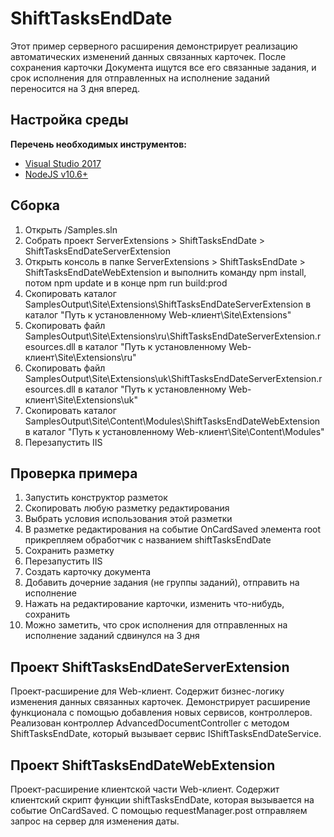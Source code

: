 ﻿# ShiftTasksEndDate

Этот пример серверного расширения демонстрирует реализацию автоматических изменений данных связанных карточек.
После сохранения карточки Документа ищутся все его связанные задания, и срок исполнения для отправленных на исполнение заданий переносится на 3 дня вперед.

## Настройка среды

**Перечень необходимых инструментов:** 
* [Visual Studio 2017](https://www.visualstudio.com)
* [NodeJS v10.6+](https://nodejs.org/en/)

## Сборка

1. Открыть /Samples.sln
2. Собрать проект ServerExtensions > ShiftTasksEndDate > ShiftTasksEndDateServerExtension
3. Открыть консоль в папке ServerExtensions > ShiftTasksEndDate > ShiftTasksEndDateWebExtension и выполнить команду npm install, потом  npm update и в конце npm run build:prod
4. Скопировать каталог SamplesOutput\Site\Extensions\ShiftTasksEndDateServerExtension в каталог "Путь к установленному Web-клиент\Site\Extensions"
5. Скопировать файл SamplesOutput\Site\Extensions\ru\ShiftTasksEndDateServerExtension.resources.dll в каталог "Путь к установленному Web-клиент\Site\Extensions\ru"
6. Скопировать файл SamplesOutput\Site\Extensions\uk\ShiftTasksEndDateServerExtension.resources.dll в каталог "Путь к установленному Web-клиент\Site\Extensions\uk"
7. Скопировать каталог SamplesOutput\Site\Content\Modules\ShiftTasksEndDateWebExtension в каталог "Путь к установленному Web-клиент\Site\Content\Modules"
8. Перезапустить IIS

## Проверка примера

1. Запустить конструктор разметок
2. Скопировать любую разметку редактирования
3. Выбрать условия использования этой разметки
4. В разметке редактирования на событие OnCardSaved элемента root прикрепляем обработчик с названием shiftTasksEndDate 
5. Сохранить разметку
6. Перезапустить IIS
7. Создать карточку документа
8. Добавить дочерние задания (не группы заданий), отправить на исполнение
9. Нажать на редактирование карточки, изменить что-нибудь, сохранить
10. Можно заметить, что срок исполнения для отправленных на исполнение заданий сдвинулся на 3 дня


## Проект ShiftTasksEndDateServerExtension

Проект-расширение для Web-клиент. Содержит бизнес-логику изменения данных связанных карточек.
Демонстрирует расширение функционала с помощью добавления новых сервисов, контроллеров.
Реализован контроллер AdvancedDocumentController с методом ShiftTasksEndDate, который вызывает сервис IShiftTasksEndDateService.

## Проект ShiftTasksEndDateWebExtension

Проект-расширение клиентской части Web-клиент. Содержит клиентский скрипт функции shiftTasksEndDate, которая вызывается на событие OnCardSaved.
С помощью requestManager.post отправляем запрос на сервер для изменения даты.

